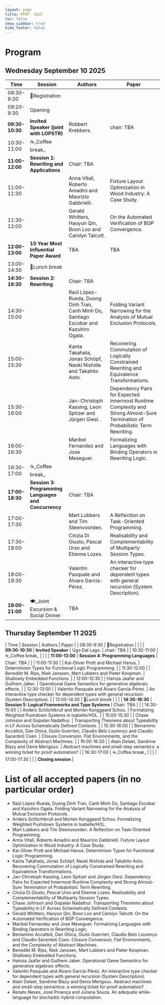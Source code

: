 ```yaml
---
layout: page
title: PPDP  2025
toc: false
show_sidebar: true
hide_footer: false
---
```


# Program 

## Wednesday September 10 2025

| Time | Session      | Authors | Paper |
| ----------- | ----------- | ----------- | ----------- |
| 08:30-9:20 | 📑Registration | | |
| 09:20-9:30 | Opening | | |
| **09:30-10:30** | **Invited Speaker (joint with LOPSTR)** | Robbert Krebbers. | chair: TBA |
| 10:30-11:00 | ☕️_Coffee break_ | | |
| **11:00-12:00** | **Session 1: Rewriting and Applications** | Chair: TBA | |
| 11:00-11:30 | | Anna Vitali, Roberto Amadini and Maurizio Gabbrielli. |  Fixture Layout Optimization in Wood Industry: A Case Study. |
| 11:30-12:00 | | Gerald Whitters, Haoyun Qin, Boon Loo and Carolyn Talcott. |  On the Automated Verification of BGP Convergence. |
| **12:00-13:00** | **10 Year Most Influential Paper Award** | TBA | TBA |
| 13:00-14:30 | 🥗_Lunch break_ | | |
| **14:30-16:30** | **Session 2: Rewriting** | Chair: TBA | |
| 14:30-15:00 | | Raúl López-Rueda, Duong Dinh Tran, Canh Minh Do, Santiago Escobar and Kazuhiro Ogata. | Folding Variant Narrowing for the Analysis of Mutual Exclusion Protocols. | 
| 15:00-15:30 | | Kanta Takahata, Jonas Schöpf, Naoki Nishida and Takahito Aoto. | Recovering Commutation of Logically Constrained Rewriting and Equivalence Transformations. |
| 15:30-16:00 | | Jan-Christoph Kassing, Leon Spitzer and Jürgen Giesl. |  Dependency Pairs for Expected Innermost Runtime Complexity and Strong Almost-Sure Termination of Probabilistic Term Rewriting. |
| 16:00-16:30 | | Maribel Fernandez and Jose Meseguer. |  Formalizing Languages with Binding Operators in Rewriting Logic. |
| 16:30-17:00 | ☕️_Coffee break_ | | |
| **17:00-18:30** | **Session 3: Programming Languages and Concurrency** | Chair: TBA | |
| 17:00-17:30 | | Mart Lubbers and Tim Steenvoorden. |  A Reflection on Task-Oriented Programming. |
| 17:30-18:00 | | Cinzia Di Giusto, Pascal Urso and Etienne Lozes. | Realisability and Complementability of Multiparty Session Types. | 
| 18:00-18:30 | | Valentin Pasquale and Álvaro García-Pérez. |  An interactive type checker for dependent types with general recursion (System Description). | 
| **18:00-21:00** | 🍽_Joint Excursion & Social Dinner | TBA | |

## Thursday September 11 2025
| Time | Session      | Authors | Paper |
| 08:30-9:30 | 📑Registration | | |
| **09:30-10:30** | **Invited Speaker** | Ugo Dal Lago. | chair: TBA |
| 10:30-11:00 | ☕️_Coffee break_ | | |
| **11:00-13:00** | **Session 4: Programming Languages** | Chair: TBA | |
| 11:00-11:30 | | Kai-Oliver Prott and Michael Hanus. |  Determinism Types for Functional Logic Programming. | 
| 11:30-12:00 | | Benedikt M. Rips, Niek Janssen, Mart Lubbers and Pieter Koopman. |  Shallowly Embedded Functions. | 
| 12:00-12:30 | | Hamza Jaafar and Guilhem Jaber. |  Operational Game Semantics for generative algebraic effects. | 
| 12:30-13:00 | | Valentin Pasquale and Álvaro García-Pérez. |  An interactive type checker for dependent types with general recursion (System Description). | 
| 13:00-14:30 | 🥗_Lunch break_ | | |
| **14:30-16:30** | **Session 5: Logical Frameworks and Type Systems** | Chair: TBA | |
| 14:30-15:00 | | Anders Schlichtkrull and Morten Konggaard Schou. |  Formalizing Weighted Pushdown Systems in Isabelle/HOL. | 
| 15:00-15:30 | | Chase Johnson and Gopalan Nadathur. |  Transporting Theorems about Typeability in LF Across Schematically Defined Contexts. | 
| 15:30-16:00 | | Beniamino Accattoli, Dan Ghica, Giulio Guerrieri, Claudio Belo Lourenço and Claudio Sacerdoti Coen. |  Closure Conversion, Flat Environments, and the Complexity of Abstract Machines. | 
| 16:00-16:30 | | Alain Delaet, Sandrine Blazy and Denis Merigoux. |  Abstract machines and small-step semantics: a winning ticket for proof automation? | 
| 16:30-17:00 | ☕️_Coffee break_ | | |
| 17:00-17:30 | | | **Closing session** |

# List of all accepted papers (in no particular order)

- Raúl López-Rueda, Duong Dinh Tran, Canh Minh Do, Santiago Escobar and Kazuhiro Ogata. Folding Variant Narrowing for the Analysis of Mutual Exclusion Protocols.
- Anders Schlichtkrull and Morten Konggaard Schou. Formalizing Weighted Pushdown Systems in Isabelle/HOL.
- Mart Lubbers and Tim Steenvoorden. A Reflection on Task-Oriented Programming.
- Anna Vitali, Roberto Amadini and Maurizio Gabbrielli. Fixture Layout Optimization in Wood Industry: A Case Study.
- Kai-Oliver Prott and Michael Hanus. Determinism Types for Functional Logic Programming.
- Kanta Takahata, Jonas Schöpf, Naoki Nishida and Takahito Aoto. Recovering Commutation of Logically Constrained Rewriting and Equivalence Transformations.
- Jan-Christoph Kassing, Leon Spitzer and Jürgen Giesl. Dependency Pairs for Expected Innermost Runtime Complexity and Strong Almost-Sure Termination of Probabilistic Term Rewriting.
- Cinzia Di Giusto, Pascal Urso and Etienne Lozes. Realisability and Complementability of Multiparty Session Types.
- Chase Johnson and Gopalan Nadathur. Transporting Theorems about Typeability in LF Across Schematically Defined Contexts.
- Gerald Whitters, Haoyun Qin, Boon Loo and Carolyn Talcott. On the Automated Verification of BGP Convergence.
- Maribel Fernandez and Jose Meseguer. Formalizing Languages with Binding Operators in Rewriting Logic.
- Beniamino Accattoli, Dan Ghica, Giulio Guerrieri, Claudio Belo Lourenço and Claudio Sacerdoti Coen. Closure Conversion, Flat Environments, and the Complexity of Abstract Machines.
- Benedikt M. Rips, Niek Janssen, Mart Lubbers and Pieter Koopman. Shallowly Embedded Functions.
- Hamza Jaafar and Guilhem Jaber. Operational Game Semantics for generative algebraic effects.
- Valentin Pasquale and Álvaro García-Pérez. An interactive type checker for dependent types with general recursion (System Description).
- Alain Delaet, Sandrine Blazy and Denis Merigoux. Abstract machines and small-step semantics: a winning ticket for proof automation?
- Renato Neves, José Proença and Juliana Souza. An adequate while-language for stochastic hybrid computation.



